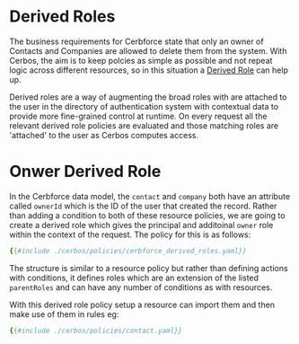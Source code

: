 # Derived Roles

The business requirements for Cerbforce state that only an owner of Contacts and Companies are allowed to delete them from the system. With Cerbos, the aim is to keep polcies as simple as possible and not repeat logic across different resources, so in this situation a [Derived Role](https://docs.cerbos.dev/cerbos/latest/policies/derived_roles.html) can help up.


 Derived roles are a way of augmenting the broad roles with are attached to the user in the directory of authentication system with contextual data to provide more fine-grained control at runtime. On every request all the relevant derived role policies are evaluated and those matching roles are 'attached' to the user as Cerbos computes access.

 # Onwer Derived Role

 In the Cerbforce data model, the `contact` and `company` both have an attribute called `ownerId` which is the ID of the user that created the record. Rather than adding a condition to both of these resource policies, we are going to create a derived role which gives the principal and additoinal `owner` role within the context of the request. The policy for this is as follows:

 ```yaml
{{#include ./cerbos/policies/cerbforce_derived_roles.yaml}}
```

The structure is similar to a resource policy but rather than defining actions with conditions, it defines roles which are an extension of the listed `parentRoles` and can have any number of conditions as with resources.

With this derived role policy setup a resource can import them and then make use of them in rules eg:

```yaml
{{#include ./cerbos/policies/contact.yaml}}
```